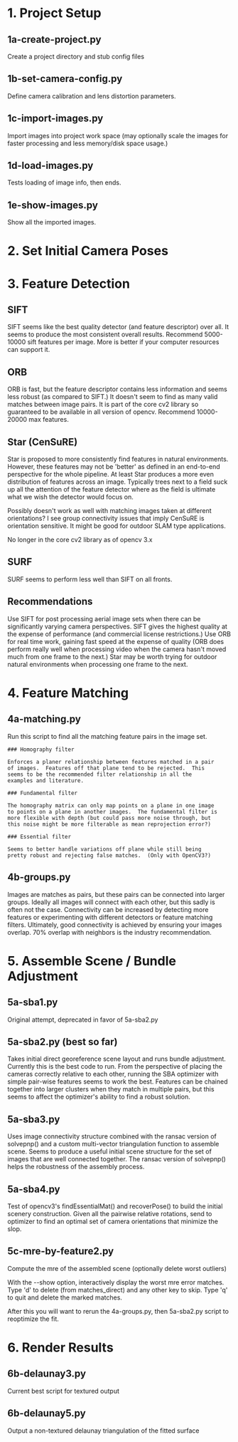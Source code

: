 # 1. Project Setup

## 1a-create-project.py

Create a project directory and stub config files

## 1b-set-camera-config.py

Define camera calibration and lens distortion parameters.

## 1c-import-images.py

Import images into project work space (may optionally scale the images for
faster processing and less memory/disk space usage.)

## 1d-load-images.py

Tests loading of image info, then ends.

## 1e-show-images.py

Show all the imported images.


# 2. Set Initial Camera Poses

# 3. Feature Detection

  ## SIFT

  SIFT seems like the best quality detector (and feature descriptor)
  over all.  It seems to produce the most consistent overall results.
  Recommend 5000-10000 sift features per image.  More is better if
  your computer resources can support it.

  ## ORB

  ORB is fast, but the feature descriptor contains less information
  and seems less robust (as compared to SIFT.)  It doesn't seem to
  find as many valid matches between image pairs.  It is part of the
  core cv2 library so guaranteed to be available in all version of
  opencv.  Recommend 10000-20000 max features.

  ## Star (CenSuRE)

  Star is proposed to more consistently find features in natural
  environments.  However, these features may not be 'better' as
  defined in an end-to-end perspective for the whole pipeline.  At
  least Star produces a more even distribution of features across an
  image.  Typically trees next to a field suck up all the attention of
  the feature detector where as the field is ultimate what we wish the
  detector would focus on.

  Possibly doesn't work as well with matching images taken at
  different orientations?  I see group connectivity issues that imply
  CenSuRE is orientation sensitive.  It might be good for outdoor SLAM
  type applications.

  No longer in the core cv2 library as of opencv 3.x
   
  ## SURF

  SURF seems to perform less well than SIFT on all fronts.

  ## Recommendations

  Use SIFT for post processing aerial image sets when there can be
  significantly varying camera perspectives.  SIFT gives the highest
  quality at the expense of performance (and commercial license
  restrictions.)  Use ORB for real time work, gaining fast speed at
  the expense of quality (ORB does perform really well when processing
  video when the camera hasn't moved much from one frame to the next.)
  Star may be worth trying for outdoor natural environments when
  processing one frame to the next.

# 4. Feature Matching

  ## 4a-matching.py

  Run this script to find all the matching feature pairs in the image set.
  
    ### Homography filter

    Enforces a planer relationship between features matched in a pair
    of images.  Features off that plane tend to be rejected.  This
    seems to be the recommended filter relationship in all the
    examples and literature.

    ### Fundamental filter

    The homography matrix can only map points on a plane in one image
    to points on a plane in another images.  The fundamental filter is
    more flexible with depth (but could pass more noise through, but
    this noise might be more filterable as mean reprojection error?)
    
    ### Essential filter

    Seems to better handle variations off plane while still being
    pretty robust and rejecting false matches.  (Only with OpenCV3?)

  ## 4b-groups.py

  Images are matches as pairs, but these pairs can be connected into
  larger groups.  Ideally all images will connect with each other, but
  this sadly is often not the case.  Connectivity can be increased by
  detecting more features or experimenting with different detectors or
  feature matching filters.  Ultimately, good connectivity is achieved
  by ensuring your images overlap.  70% overlap with neighbors is the
  industry recommendation.



# 5. Assemble Scene / Bundle Adjustment

  ## 5a-sba1.py

  Original attempt, deprecated in favor of 5a-sba2.py

  ## 5a-sba2.py (best so far)

  Takes initial direct georeference scene layout and runs bundle
  adjustment.  Currently this is the best code to run.  From the
  perspective of placing the cameras correctly relative to each other,
  running the SBA optimizer with simple pair-wise features seems to
  work the best.  Features can be chained together into larger
  clusters when they match in multiple pairs, but this seems to affect
  the optimizer's ability to find a robust solution.

  ## 5a-sba3.py

  Uses image connectivity structure combined with the ransac version
  of solvepnp() and a custom multi-vector triangulation function to
  assemble scene.  Seems to produce a useful initial scene structure
  for the set of images that are well connected together.  The ransac
  version of solvepnp() helps the robustness of the assembly process.

  ## 5a-sba4.py

  Test of opencv3's findEssentialMat() and recoverPose() to build the
  initial scenery construction.  Given all the pairwise relative
  rotations, send to optimizer to find an optimal set of camera
  orientations that minimize the slop.

  ## 5c-mre-by-feature2.py

  Compute the mre of the assembled scene (optionally delete worst
  outliers)

  With the --show option, interactively display the worst mre error
  matches.  Type 'd' to delete (from matches_direct) and any other key
  to skip.  Type 'q' to quit and delete the marked matches.

  After this you will want to rerun the 4a-groups.py, then 5a-sba2.py
  script to reoptimize the fit.


# 6. Render Results

  ## 6b-delaunay3.py

  Current best script for textured output

  ## 6b-delaunay5.py

  Output a non-textured delaunay triangulation of the fitted surface